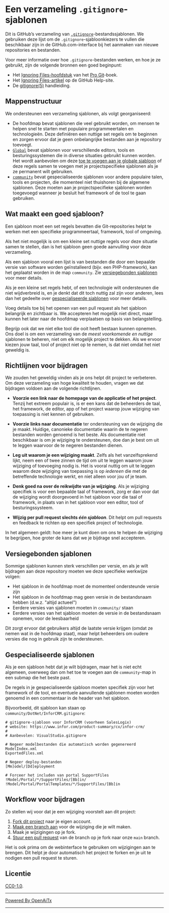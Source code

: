 # Een verzameling `.gitignore`-sjablonen

Dit is GitHub’s verzameling van [`.gitignore`][man]-bestandssjablonen.
We gebruiken deze lijst om de `.gitignore`-sjabloonkiezers te vullen die beschikbaar zijn
in de GitHub.com-interface bij het aanmaken van nieuwe repositories en bestanden.

Voor meer informatie over hoe `.gitignore`-bestanden werken, en hoe je ze gebruikt,
zijn de volgende bronnen een goed beginpunt:

- Het [Ignoring Files-hoofdstuk][chapter] van het [Pro Git][progit]-boek.
- Het [Ignoring Files-artikel][help] op de GitHub Help-site.
- De [gitignore(5)][man] handleiding.

[man]: https://git-scm.com/docs/gitignore
[help]: https://help.github.com/articles/ignoring-files
[chapter]: https://git-scm.com/book/en/v2/Git-Basics-Recording-Changes-to-the-Repository#_ignoring
[progit]: https://git-scm.com/book

## Mappenstructuur

We ondersteunen een verzameling sjablonen, als volgt georganiseerd:

- De hoofdmap bevat sjablonen die veel gebruikt worden, om mensen te helpen snel te starten
  met populaire programmeertalen en technologieën. Deze definiëren een nuttige
  set regels om te beginnen en zorgen ervoor dat je geen onbelangrijke bestanden
  aan je repository toevoegt.
- [`Global`](./Global) bevat sjablonen voor verschillende editors, tools en
  besturingssystemen die in diverse situaties gebruikt kunnen worden. Het wordt aanbevolen
  om deze [toe te voegen aan je globale sjabloon](https://docs.github.com/en/get-started/getting-started-with-git/ignoring-files#configuring-ignored-files-for-all-repositories-on-your-computer)
  of deze regels samen te voegen met je projectspecifieke sjablonen als je ze permanent wilt gebruiken.
- [`community`](./community) bevat gespecialiseerde sjablonen voor andere populaire
  talen, tools en projecten, die momenteel niet thuishoren bij de algemene sjablonen.
  Deze moeten aan je projectspecifieke sjablonen worden toegevoegd wanneer je besluit
  het framework of de tool te gaan gebruiken.

## Wat maakt een goed sjabloon?

Een sjabloon moet een set regels bevatten die Git-repositories helpt te werken met een
specifieke programmeertaal, framework, tool of omgeving.

Als het niet mogelijk is om een kleine set nuttige regels voor deze situatie samen te stellen,
dan is het sjabloon geen goede aanvulling voor deze verzameling.

Als een sjabloon vooral een lijst is van bestanden die door een bepaalde versie van
software worden geïnstalleerd (bijv. een PHP-framework), kan het geplaatst worden in de map `community`.
Zie [versiegebonden sjablonen](#versioned-templates) voor meer details.

Als je een kleine set regels hebt, of een technologie wilt ondersteunen die niet
wijdverbreid is, en je denkt dat dit toch nuttig zal zijn voor anderen, lees dan het
gedeelte over [gespecialiseerde sjablonen](#specialized-templates) voor meer details.

Voeg details toe bij het openen van een pull request als het sjabloon belangrijk en zichtbaar is. We
accepteren het mogelijk niet direct, maar kunnen het later naar de hoofdmap verplaatsen
op basis van belangstelling.

Begrijp ook dat we niet elke tool die ooit heeft bestaan kunnen opnemen.
Ons doel is om een verzameling van de _meest voorkomende en nuttige_ sjablonen te beheren,
niet om elk mogelijk project te dekken. Als we ervoor kiezen jouw taal, tool of project niet op te nemen,
is dat niet omdat het niet geweldig is.

## Richtlijnen voor bijdragen

We zouden het geweldig vinden als je ons helpt dit project te verbeteren. Om deze verzameling
van hoge kwaliteit te houden, vragen we dat bijdragen voldoen aan de volgende richtlijnen.

- **Voorzie een link naar de homepage van de applicatie of het project**. Tenzij het
  extreem populair is, is er een kans dat de beheerders de taal, het framework, de editor,
  app of het project waarop jouw wijziging van toepassing is niet kennen of gebruiken.

- **Voorzie links naar documentatie** ter ondersteuning van de wijziging die je maakt.
  Huidige, canonieke documentatie waarin de te negeren bestanden worden genoemd is het beste.
  Als documentatie niet beschikbaar is om je wijziging te ondersteunen, doe dan je best
  om uit te leggen waarvoor de te negeren bestanden dienen.

- **Leg uit waarom je een wijziging maakt**. Zelfs als het vanzelfsprekend lijkt, neem
  een of twee zinnen de tijd om uit te leggen waarom jouw wijziging of toevoeging nodig is.
  Het is vooral nuttig om uit te leggen waarom deze wijziging van toepassing is op _iedereen_
  die met de betreffende technologie werkt, en niet alleen voor jou of je team.

- **Denk goed na over de reikwijdte van je wijziging**. Als je wijziging specifiek is voor een
  bepaalde taal of framework, zorg er dan voor dat de wijziging wordt doorgevoerd in het
  sjabloon voor die taal of framework, in plaats van in het sjabloon voor een editor, tool of besturingssysteem.

- **Wijzig per pull request slechts _één sjabloon_**. Dit helpt om pull requests en feedback
  te richten op een specifiek project of technologie.

In het algemeen geldt: hoe meer je kunt doen om ons te helpen de wijziging te begrijpen,
hoe groter de kans dat we je bijdrage snel accepteren.

## Versiegebonden sjablonen

Sommige sjablonen kunnen sterk verschillen per versie, en als je wilt bijdragen
aan deze repository moeten we deze specifieke werkwijze volgen:

- Het sjabloon in de hoofdmap moet de momenteel ondersteunde versie zijn
- Het sjabloon in de hoofdmap mag geen versie in de bestandsnaam hebben (d.w.z.
  "altijd actueel")
- Eerdere versies van sjablonen moeten in `community/` staan
- Eerdere versies van het sjabloon moeten de versie in de bestandsnaam opnemen,
  voor de leesbaarheid

Dit zorgt ervoor dat gebruikers altijd de laatste versie krijgen (omdat ze nemen wat in de hoofdmap staat),
maar helpt beheerders om oudere versies die nog in gebruik zijn te ondersteunen.

## Gespecialiseerde sjablonen

Als je een sjabloon hebt dat je wilt bijdragen, maar het is niet echt algemeen,
overweeg dan om het toe te voegen aan de `community`-map in een submap die het beste past.

De regels in je gespecialiseerde sjabloon moeten specifiek zijn voor het framework of
de tool, en eventuele aanvullende sjablonen moeten worden genoemd in een commentaar
in de header van het sjabloon.

Bijvoorbeeld, dit sjabloon kan staan op `community/DotNet/InforCRM.gitignore`:

```
# gitignore-sjabloon voor InforCRM (voorheen SalesLogix)
# website: https://www.infor.com/product-summary/cx/infor-crm/
#
# Aanbevolen: VisualStudio.gitignore

# Negeer modelbestanden die automatisch worden gegenereerd
ModelIndex.xml
ExportedFiles.xml

# Negeer deploy-bestanden
[Mm]odel/[Dd]eployment

# Forceer het includen van portal SupportFiles
!Model/Portal/*/SupportFiles/[Bb]in/
!Model/Portal/PortalTemplates/*/SupportFiles/[Bb]in
```

## Workflow voor bijdragen

Zo stellen wij voor dat je een wijziging voorstelt aan dit project:

1. [Fork dit project][fork] naar je eigen account.
2. [Maak een branch aan][branch] voor de wijziging die je wilt maken.
3. Maak je wijzigingen op je fork.
4. [Stuur een pull request][pr] van de branch op je fork naar onze `main` branch.

Het is ook prima om de webinterface te gebruiken om wijzigingen aan te brengen. Dit helpt je
door automatisch het project te forken en je uit te nodigen een pull request te sturen.

[fork]: https://help.github.com/articles/fork-a-repo/
[branch]: https://help.github.com/articles/creating-and-deleting-branches-within-your-repository
[pr]: https://help.github.com/articles/using-pull-requests/

## Licentie

[CC0-1.0](./LICENSE).

---

[Powered By OpenAiTx](https://github.com/OpenAiTx/OpenAiTx)

---